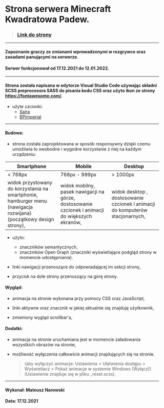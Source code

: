 # Strona serwera Minecraft Kwadratowa Padew.

> ### [Link do strony](https://malelus.github.io/Project_KwadratowaPadew/)

---

#### Zapoznanie graczy ze zmianami wprowadzonymi w rozgrywce oraz zasadami panującymi na serwerze.

#### Serwer funkcjonował od 17.12.2021 do 12.01.2022.

---

#### Strona została napisana w edytorze Visual Studio Code używając składni SCSS preprocesora SASS do pisania kodu CSS oraz użyto ikon ze strony https://fontawesome.com/.

- użyte czcionki:
  - [Saira](https://fonts.google.com/specimen/Saira)
  - [BPimperial](https://www.1001fonts.com/bpimperial-font.html)

---

#### Budowa:

- strona została zaprojektowana w sposób responsywny dzięki czemu umożliwia to swobodne i wygodne korzystanie z niej na każdym urządzeniu:

| Smartphone                                                                                                        | Mobile                                                                                          | Desktop                                                                       |
| ----------------------------------------------------------------------------------------------------------------- | ----------------------------------------------------------------------------------------------- | ----------------------------------------------------------------------------- |
| < 768px                                                                                                           | 768px - 999px                                                                                   | > 1000px                                                                      |
| widok przystowany do korzystania na smartphonie, hamburger menu (nawigacja rozwijana) (początkowy design strony), | widok mobilny, pasek nawigacji na górze, dostosowanie czcionek i animacji do większych ekranów, | widok desktop , dostosowanie czcionek i animacji do komputerów stacjonarnych, |

- użyto:

  - znaczników semantycznych,
  - znaczników Open Graph (znaczniki wyświetlające podgląd strony w momencie udostępniania).

- linki nawigacji przenoszące do odpowiadającej im sekcji strony,

- przycisk na dole strony przenoszący na górę strony.

#### Wygląd:

- animacja na stronie wykonana przy pomocy CSS oraz JavaScript,

- linki aktywne oraz znacznik w jakiej aktualnie się znajduję użytkownik,

- zmieniony wygląd scrollbar'a,

#### Dodatki:

- animacja na stronie uruchamiana jest w momencie załadowania wszystkich obrazów na stronie,

- możliwość wyłączenia całkowicie animacji znajdujących się na stronie.

  > (aby wyłączyć animacje: Ustawienia > Ułatwienia dostępu > Wyświetlacz > Pokaż animacje w systemie Windows (Wyłącz)) (Ustawienie znajduje się w pliku \_reset.scss).

---

#### Wykonał: Mateusz Narowski

#### Data: 17.12.2021
